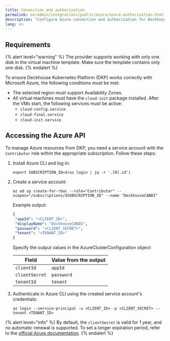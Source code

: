 ```yaml
---
title: Connection and authorization
permalink: en/admin/integrations/public/azure/azure-authorization.html
description: "Configure Azure connection and authorization for Deckhouse Kubernetes Platform. Service principal setup, credentials configuration, and Azure integration requirements for cloud deployment."
lang: en
---
```


## Requirements

{% alert level="warning" %}
The provider supports working with only one disk in the virtual machine template. Make sure the template contains only one disk.
{% endalert %}

To ensure Deckhouse Kubernetes Platform (DKP) works correctly with Microsoft Azure, the following conditions must be met:

- The selected region must support Availability Zones.
- All virtual machines must have the `cloud-init` package installed.
  After the VMs start, the following services must be active:
  - `cloud-config.service`
  - `cloud-final.service`
  - `cloud-init.service`

## Accessing the Azure API

To manage Azure resources from DKP, you need a service account with the `Contributor` role within the appropriate subscription.
Follow these steps:

1. Install Azure CLI and log in:

   ```shell
   export SUBSCRIPTION_ID=$(az login | jq -r '.[0].id')
   ```

1. Create a service account:

   ```shell
   az ad sp create-for-rbac --role="Contributor" --scopes="/subscriptions/$SUBSCRIPTION_ID" --name "DeckhouseCANDI"
   ```

   Example output:

   ```yaml
   {
    "appId": "<CLIENT_ID>",
    "displayName": "DeckhouseCANDI",
    "password": "<CLIENT_SECRET>",
    "tenant": "<TENANT_ID>"
   }
   ```

   Specify the output values in the AzureClusterConfiguration object:

   | Field           | Value from the output |
   |----------------|-----------------------------|
   | `clientId`     | `appId`                     |
   | `clientSecret` | `password`                  |
   | `tenantId`     | `tenant`                    |

1. Authenticate in Azure CLI using the created service account's credentials:

   ```shell
   az login --service-principal -u <CLIENT_ID> -p <CLIENT_SECRET> --tenant <TENANT_ID>
   ```

{% alert level="info" %}
By default, the `clientSecret` is valid for 1 year, and no automatic renewal is supported.
To set a longer expiration period, refer to the [official Azure documentation](https://azure.microsoft.com/en-us/).
{% endalert %}
